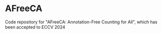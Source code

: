 # AFreeCA
Code repository for "AFreeCA: Annotation-Free Counting for All", which has been accepted to ECCV 2024
